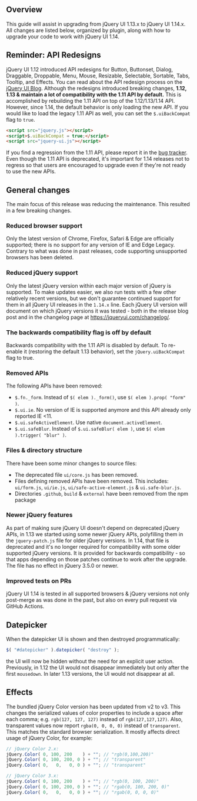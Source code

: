 <script>{
	"title": "jQuery UI 1.14 Upgrade Guide",
	"toc": true
}</script>

## Overview

This guide will assist in upgrading from jQuery UI 1.13.x to jQuery UI 1.14.x. All changes are listed below, organized by plugin, along with how to upgrade your code to work with jQuery UI 1.14.

## Reminder: API Redesigns

jQuery UI 1.12 introduced API redesigns for Button, Buttonset, Dialog, Draggable, Droppable, Menu, Mouse, Resizable, Selectable, Sortable, Tabs, Tooltip, and Effects. You can read about the API redesign process on the
[jQuery UI Blog](https://blog.jqueryui.com/2011/03/api-redesigns-the-past-present-and-future/). Although the redesigns introduced breaking changes, **1.12, 1.13 & maintain a lot of compatibility with the 1.11 API by default.** This is accomplished by rebuilding the 1.11 API on top of the 1.12/1.13/1.14 API. However, since 1.14, the default behavior is only loading the new API. If you would like to load the legacy 1.11 API as well, you can set the `$.uiBackCompat` flag to `true`.

```html
<script src="jquery.js"></script>
<script>$.uiBackCompat = true;</script>
<script src="jquery-ui.js"></script>
```

<p class="note">If you find a regression from the 1.11 API, please report it in the <a href="https://github.com/jquery/jquery-ui/issues/new">bug tracker</a>. Even though the 1.11 API is deprecated, it's important for 1.14 releases not to regress so that users are encouraged to upgrade even if they're not ready to use the new APIs.</p>

## General changes

The main focus of this release was reducing the maintenance. This resulted in a few breaking changes.

### Reduced browser support

Only the latest version of Chrome, Firefox, Safari & Edge are officially supported; there is no support for any version of IE and Edge Legacy. Contrary to what was done in past releases, code supporting unsupported browsers has been deleted.

### Reduced jQuery support

Only the latest jQuery version within each major version of jQuery is supported. To make updates easier, we also run tests with a few other relatively recent versions, but we don't guarantee continued support for them in all jQuery UI releases in the `1.14.x` line. Each jQuery UI version will document on which jQuery versions it was tested - both in the release blog post and in the changelog page at https://jqueryui.com/changelog/.

### The backwards compatibility flag is off by default

Backwards compatibility with the 1.11 API is disabled by default. To re-enable it (restoring the default 1.13 behavior), set the `jQuery.uiBackCompat` flag to true.

### Removed APIs

The following APIs have been removed:
* `$.fn._form`. Instead of `$( elem )._form()`, use `$( elem ).prop( "form" )`.
* `$.ui.ie`. No version of IE is supported anymore and this API already only reported IE <11.
* `$.ui.safeActiveElement`. Use native `document.activeElement`.
* `$.ui.safeBlur`. Instead of `$.ui.safeBlur( elem )`, use `$( elem ).trigger( "blur" )`.

### Files & directory structure

There have been some minor changes to source files:
* The deprecated file `ui/core.js` has been removed.
* Files defining removed APIs have been removed. This includes: `ui/form.js`, `ui/ie.js`, `ui/safe-active-element.js` & `ui.safe-blur.js`.
* Directories `.github`, `build` & `external` have been removed from the npm package

### Newer jQuery features

As part of making sure jQuery UI doesn't depend on deprecated jQuery APIs, in 1.13 we started using some newer jQuery APIs, polyfilling them in the `jquery-patch.js` file for older jQuery versions. In 1.14, that file is deprecated and it's no longer required for compatibility with some older supported jQuery versions. It is provided for backwards compatibility - so that apps depending on those patches continue to work after the upgrade. The file has no effect in jQuery 3.5.0 or newer.

### Improved tests on PRs

jQuery UI 1.14 is tested in all supported browsers & jQuery versions not only post-merge as was done in the past, but also on every pull request via GitHub Actions.

## Datepicker

When the datepicker UI is shown and then destroyed programmatically:
```js
$( "#datepicker" ).datepicker( "destroy" );
```
the UI will now be hidden without the need for an explicit user action. Previously, in 1.12 the UI would not disappear immediately but only after the first `mousedown`. In later 1.13 versions, the UI would not disappear at all.

## Effects

The bundled jQuery Color version has been updated from v2 to v3. This changes the serialized values of color properties to include a space after each comma; e.g. `rgb(127, 127, 127)` instead of `rgb(127,127,127)`. Also, transparent values now report `rgba(0, 0, 0, 0)` instead of `transparent`. This matches the standard browser serialization. It mostly affects direct usage of jQuery Color, for example:
```js
// jQuery Color 2.x:
jQuery.Color( 0, 100, 200    ) + ""; // "rgb(0,100,200)"
jQuery.Color( 0, 100, 200, 0 ) + ""; // "transparent"
jQuery.Color( 0,   0,   0, 0 ) + ""; // "transparent"

// jQuery Color 3.x:
jQuery.Color( 0, 100, 200    ) + ""; // "rgb(0, 100, 200)"
jQuery.Color( 0, 100, 200, 0 ) + ""; // "rgab(0, 100, 200, 0)"
jQuery.Color( 0,   0,   0, 0 ) + ""; // "rgab(0, 0, 0, 0)"
```
